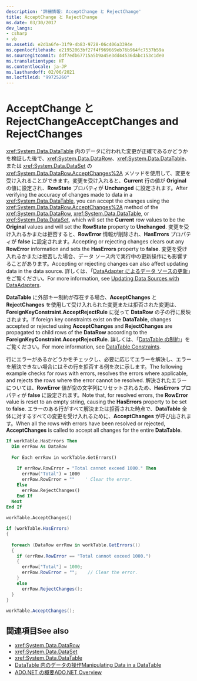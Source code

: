 ```yaml
---
description: '詳細情報: AcceptChange と RejectChange'
title: AcceptChange と RejectChange
ms.date: 03/30/2017
dev_langs:
- csharp
- vb
ms.assetid: e2d1a6fe-31f9-4b83-9728-06c406a3394e
ms.openlocfilehash: e21952063bf27f4f969669eb76b964fc7537b59a
ms.sourcegitcommit: ddf7edb67715a5b9a45e3dd44536dabc153c1de0
ms.translationtype: HT
ms.contentlocale: ja-JP
ms.lasthandoff: 02/06/2021
ms.locfileid: "99725260"
---
```

# <a name="acceptchanges-and-rejectchanges"></a><span data-ttu-id="956d2-103">AcceptChange と RejectChange</span><span class="sxs-lookup"><span data-stu-id="956d2-103">AcceptChanges and RejectChanges</span></span>

<span data-ttu-id="956d2-104"><xref:System.Data.DataTable> 内のデータに行われた変更が正確であるかどうかを検証した後で、<xref:System.Data.DataRow>、<xref:System.Data.DataTable>、または <xref:System.Data.DataSet> の <xref:System.Data.DataRow.AcceptChanges%2A> メソッドを使用して、変更を受け入れることができます。変更を受け入れると、**Current** 行の値が **Original** の値に設定され、**RowState** プロパティが **Unchanged** に設定されます。</span><span class="sxs-lookup"><span data-stu-id="956d2-104">After verifying the accuracy of changes made to data in a <xref:System.Data.DataTable>, you can accept the changes using the <xref:System.Data.DataRow.AcceptChanges%2A> method of the <xref:System.Data.DataRow>, <xref:System.Data.DataTable>, or <xref:System.Data.DataSet>, which will set the **Current** row values to be the **Original** values and will set the **RowState** property to **Unchanged**.</span></span> <span data-ttu-id="956d2-105">変更を受け入れるかまたは拒否すると、**RowError** 情報が削除され、**HasErrors** プロパティが **false** に設定されます。</span><span class="sxs-lookup"><span data-stu-id="956d2-105">Accepting or rejecting changes clears out any **RowError** information and sets the **HasErrors** property to **false**.</span></span> <span data-ttu-id="956d2-106">変更を受け入れるかまたは拒否した場合、データ ソース内で実行中の更新操作にも影響することがあります。</span><span class="sxs-lookup"><span data-stu-id="956d2-106">Accepting or rejecting changes can also affect updating data in the data source.</span></span> <span data-ttu-id="956d2-107">詳しくは、「[DataAdapter によるデータ ソースの更新](../updating-data-sources-with-dataadapters.md)」をご覧ください。</span><span class="sxs-lookup"><span data-stu-id="956d2-107">For more information, see [Updating Data Sources with DataAdapters](../updating-data-sources-with-dataadapters.md).</span></span>  
  
 <span data-ttu-id="956d2-108">**DataTable** に外部キー制約が存在する場合、**AcceptChanges** と **RejectChanges** を使用して受け入れられた変更または拒否された変更は、**ForeignKeyConstraint.AcceptRejectRule** に従って **DataRow** の子の行に反映されます。</span><span class="sxs-lookup"><span data-stu-id="956d2-108">If foreign key constraints exist on the **DataTable**, changes accepted or rejected using **AcceptChanges** and **RejectChanges** are propagated to child rows of the **DataRow** according to the **ForeignKeyConstraint.AcceptRejectRule**.</span></span> <span data-ttu-id="956d2-109">詳しくは、「[DataTable の制約](datatable-constraints.md)」をご覧ください。</span><span class="sxs-lookup"><span data-stu-id="956d2-109">For more information, see [DataTable Constraints](datatable-constraints.md).</span></span>  
  
 <span data-ttu-id="956d2-110">行にエラーがあるかどうかをチェックし、必要に応じてエラーを解決し、エラーを解決できない場合にはその行を拒否する例を次に示します。</span><span class="sxs-lookup"><span data-stu-id="956d2-110">The following example checks for rows with errors, resolves the errors where applicable, and rejects the rows where the error cannot be resolved.</span></span> <span data-ttu-id="956d2-111">解決されたエラーについては、**RowError** 値が空の文字列にリセットされるため、**HasErrors** プロパティが **false** に設定されます。</span><span class="sxs-lookup"><span data-stu-id="956d2-111">Note that, for resolved errors, the **RowError** value is reset to an empty string, causing the **HasErrors** property to be set to **false**.</span></span> <span data-ttu-id="956d2-112">エラーのある行がすべて解決または拒否された時点で、**DataTable** 全体に対するすべての変更を受け入れるために、**AcceptChanges** が呼び出されます。</span><span class="sxs-lookup"><span data-stu-id="956d2-112">When all the rows with errors have been resolved or rejected, **AcceptChanges** is called to accept all changes for the entire **DataTable**.</span></span>  
  
```vb  
If workTable.HasErrors Then  
  Dim errRow As DataRow  
  
  For Each errRow in workTable.GetErrors()  
  
    If errRow.RowError = "Total cannot exceed 1000." Then  
      errRow("Total") = 1000  
      errRow.RowError = ""    ' Clear the error.  
    Else  
      errRow.RejectChanges()  
    End If  
  Next  
End If  
  
workTable.AcceptChanges()  
```  
  
```csharp  
if (workTable.HasErrors)  
{  
  
  foreach (DataRow errRow in workTable.GetErrors())  
  {  
    if (errRow.RowError == "Total cannot exceed 1000.")  
    {  
      errRow["Total"] = 1000;  
      errRow.RowError = "";    // Clear the error.  
    }  
    else  
      errRow.RejectChanges();  
  }  
}  
  
workTable.AcceptChanges();  
```  
  
## <a name="see-also"></a><span data-ttu-id="956d2-113">関連項目</span><span class="sxs-lookup"><span data-stu-id="956d2-113">See also</span></span>

- <xref:System.Data.DataRow>
- <xref:System.Data.DataSet>
- <xref:System.Data.DataTable>
- [<span data-ttu-id="956d2-114">DataTable 内のデータの操作</span><span class="sxs-lookup"><span data-stu-id="956d2-114">Manipulating Data in a DataTable</span></span>](manipulating-data-in-a-datatable.md)
- [<span data-ttu-id="956d2-115">ADO.NET の概要</span><span class="sxs-lookup"><span data-stu-id="956d2-115">ADO.NET Overview</span></span>](../ado-net-overview.md)
